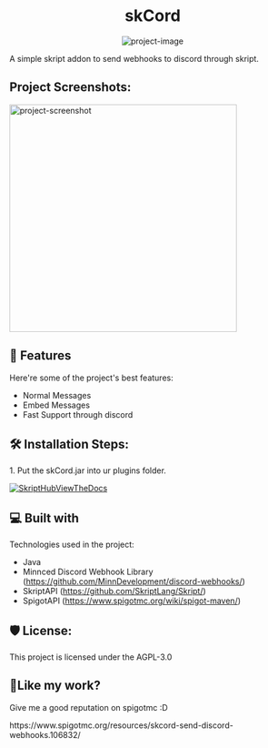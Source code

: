 <h1 align="center" id="title">skCord</h1>

<p align="center"><img src="https://encrypted-tbn0.gstatic.com/images?q=tbn:ANd9GcSY4b_Y1eFBkTTOhIGsd-B3tUjEFAHmQjDGC7RJfTyumxH1G5uU0Hil45q_SwgZeIm4KGY&amp;usqp=CAU" alt="project-image"></p>

<p id="description">A simple skript addon to send webhooks to discord through skript.</p>

<h2>Project Screenshots:</h2>

<img src="https://i.imgur.com/lWdkJZg.png" alt="project-screenshot" width="400" height="400/">



<h2>🧐 Features</h2>

Here're some of the project's best features:

*   Normal Messages
*   Embed Messages
*   Fast Support through discord

<h2>🛠️ Installation Steps:</h2>

<p>1. Put the skCord.jar into ur plugins folder.</p>

[![SkriptHubViewTheDocs](http://skripthub.net/static/addon/ViewTheDocsButton.png)](http://skripthub.net/docs/?addon=skCord)
<h2>💻 Built with</h2>

Technologies used in the project:

*   Java
*   Minnced Discord Webhook Library (https://github.com/MinnDevelopment/discord-webhooks/)
*   SkriptAPI (https://github.com/SkriptLang/Skript/)
*   SpigotAPI (https://www.spigotmc.org/wiki/spigot-maven/)

<h2>🛡️ License:</h2>

This project is licensed under the AGPL-3.0

<h2>💖Like my work?</h2>

Give me a good reputation on spigotmc :D
<p>https://www.spigotmc.org/resources/skcord-send-discord-webhooks.106832/</p>